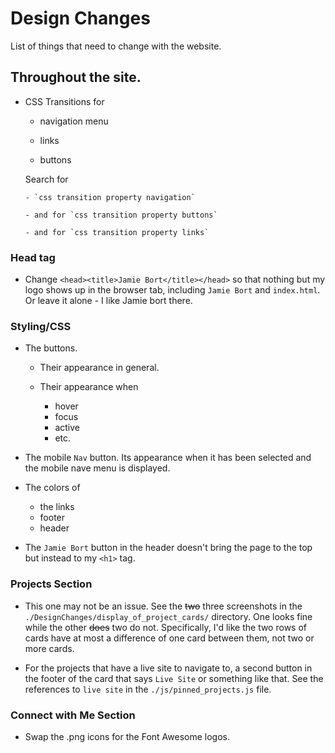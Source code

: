 # Design Changes

List of things that need to change with the website.

## Throughout the site.

- CSS Transitions for

  - navigation menu

  - links

  - buttons

  Search for

      - `css transition property navigation`

      - and for `css transition property buttons`

      - and for `css transition property links`

### Head tag

- Change `<head><title>Jamie Bort</title></head>` so that nothing but my logo shows up in the browser tab, including `Jamie Bort` and `index.html`. Or leave it alone - I like Jamie bort there.

### Styling/CSS

- The buttons.

  - Their appearance in general.

  - Their appearance when

    - hover
    - focus
    - active
    - etc.

- The mobile `Nav` button. Its appearance when it has been selected and the mobile nave menu is displayed.

- The colors of

  - the links
  - footer
  - header

- The `Jamie Bort` button in the header doesn't bring the page to the top but instead to my `<h1>` tag.

### Projects Section

- This one may not be an issue. See the ~~two~~ three screenshots in the `./DesignChanges/display_of_project_cards/` directory. One looks fine while the other ~~does~~ two do not. Specifically, I'd like the two rows of cards have at most a difference of one card between them, not two or more cards.

- For the projects that have a live site to navigate to, a second button in the footer of the card that says `Live Site` or something like that. See the references to `live site` in the `./js/pinned_projects.js` file.

### Connect with Me Section

- Swap the .png icons for the Font Awesome logos.
